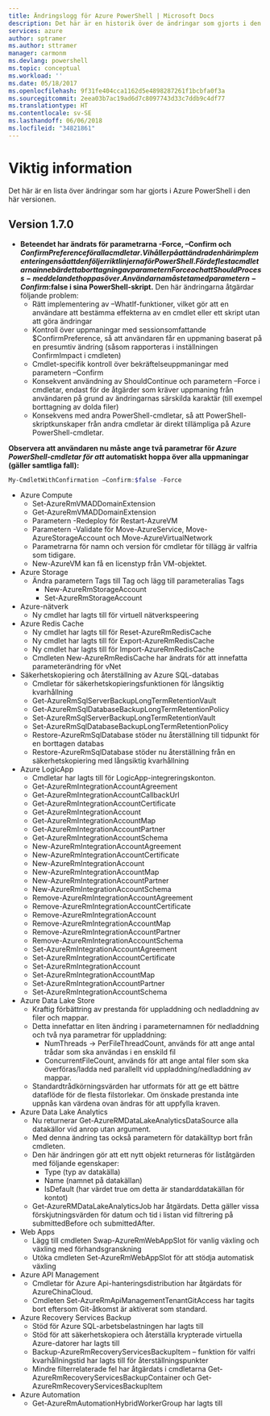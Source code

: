 ```yaml
---
title: Ändringslogg för Azure PowerShell | Microsoft Docs
description: Det här är en historik över de ändringar som gjorts i den senaste versionen av Azure PowerShell.
services: azure
author: sptramer
ms.author: sttramer
manager: carmonm
ms.devlang: powershell
ms.topic: conceptual
ms.workload: ''
ms.date: 05/18/2017
ms.openlocfilehash: 9f31fe404cca1162d5e4898287261f1bcbfa0f3a
ms.sourcegitcommit: 2eea03b7ac19ad6d7c8097743d33c7ddb9c4df77
ms.translationtype: HT
ms.contentlocale: sv-SE
ms.lasthandoff: 06/06/2018
ms.locfileid: "34821861"
---
```

# <a name="release-notes"></a>Viktig information

Det här är en lista över ändringar som har gjorts i Azure PowerShell i den här versionen.

## <a name="version-170"></a>Version 1.7.0

* **Beteendet har ändrats för parametrarna -Force, –Confirm och $ConfirmPreference för alla cmdletar. Vi håller på att ändra den här implementeringen så att den följer riktlinjerna för PowerShell. För de flesta cmdletarna innebär detta borttagning av parametern Force och att ShouldProcess-meddelandet hoppas över. Användarna måste ta med parametern -Confirm:$false i sina PowerShell-skript.** Den här ändringarna åtgärdar följande problem:
  - Rätt implementering av –WhatIf-funktioner, vilket gör att en användare att bestämma effekterna av en cmdlet eller ett skript utan att göra ändringar
  - Kontroll över uppmaningar med sessionsomfattande $ConfirmPreference, så att användaren får en uppmaning baserat på en presumtiv ändring (såsom rapporteras i inställningen ConfirmImpact i cmdleten)
  - Cmdlet-specifik kontroll över bekräftelseuppmaningar med parametern –Confirm
  - Konsekvent användning av ShouldContinue och parametern –Force i cmdletar, endast för de åtgärder som kräver uppmaning från användaren på grund av ändringarnas särskilda karaktär (till exempel borttagning av dolda filer)
  - Konsekvens med andra PowerShell-cmdletar, så att PowerShell-skriptkunskaper från andra cmdletar är direkt tillämpliga på Azure PowerShell-cmdletar.

**Observera att användaren nu måste ange två parametrar för *Azure PowerShell-cmdletar för att* automatiskt hoppa över alla uppmaningar (gäller samtliga fall):**
```powershell
My-CmdletWithConfirmation –Confirm:$false -Force
```
* Azure Compute
  - Set-AzureRmVMADDomainExtension
  - Get-AzureRmVMADDomainExtension
  - Parametern -Redeploy för Restart-AzureVM
  - Parametern -Validate för Move-AzureService, Move-AzureStorageAccount och Move-AzureVirtualNetwork
  - Parametrarna för namn och version för cmdletar för tillägg är valfria som tidigare.
  - New-AzureVM kan få en licenstyp från VM-objektet.
* Azure Storage
  - Ändra parametern Tags till Tag och lägg till parameteralias Tags
    + New-AzureRmStorageAccount
    + Set-AzureRmStorageAccount
* Azure-nätverk
  - Ny cmdlet har lagts till för virtuell nätverkspeering
* Azure Redis Cache
  - Ny cmdlet har lagts till för Reset-AzureRmRedisCache
  - Ny cmdlet har lagts till för Export-AzureRmRedisCache
  - Ny cmdlet har lagts till för Import-AzureRmRedisCache
  - Cmdleten New-AzureRmRedisCache har ändrats för att innefatta parameterändring för vNet
* Säkerhetskopiering och återställning av Azure SQL-databas
  - Cmdletar för säkerhetskopieringsfunktionen för långsiktig kvarhållning
  - Get-AzureRmSqlServerBackupLongTermRetentionVault
  - Get-AzureRmSqlDatabaseBackupLongTermRetentionPolicy
  - Set-AzureRmSqlServerBackupLongTermRetentionVault
  - Set-AzureRmSqlDatabaseBackupLongTermRetentionPolicy
  - Restore-AzureRmSqlDatabase stöder nu återställning till tidpunkt för en borttagen databas
  - Restore-AzureRmSqlDatabase stöder nu återställning från en säkerhetskopiering med långsiktig kvarhållning
* Azure LogicApp
  - Cmdletar har lagts till för LogicApp-integreringskonton.
  - Get-AzureRmIntegrationAccountAgreement
  - Get-AzureRmIntegrationAccountCallbackUrl
  - Get-AzureRmIntegrationAccountCertificate
  - Get-AzureRmIntegrationAccount
  - Get-AzureRmIntegrationAccountMap
  - Get-AzureRmIntegrationAccountPartner
  - Get-AzureRmIntegrationAccountSchema
  - New-AzureRmIntegrationAccountAgreement
  - New-AzureRmIntegrationAccountCertificate
  - New-AzureRmIntegrationAccount
  - New-AzureRmIntegrationAccountMap
  - New-AzureRmIntegrationAccountPartner
  - New-AzureRmIntegrationAccountSchema
  - Remove-AzureRmIntegrationAccountAgreement
  - Remove-AzureRmIntegrationAccountCertificate
  - Remove-AzureRmIntegrationAccount
  - Remove-AzureRmIntegrationAccountMap
  - Remove-AzureRmIntegrationAccountPartner
  - Remove-AzureRmIntegrationAccountSchema
  - Set-AzureRmIntegrationAccountAgreement
  - Set-AzureRmIntegrationAccountCertificate
  - Set-AzureRmIntegrationAccount
  - Set-AzureRmIntegrationAccountMap
  - Set-AzureRmIntegrationAccountPartner
  - Set-AzureRmIntegrationAccountSchema
* Azure Data Lake Store
  - Kraftig förbättring av prestanda för uppladdning och nedladdning av filer och mappar.
  - Detta innefattar en liten ändring i parameternamnen för nedladdning och två nya parametrar för uppladdning:
    + NumThreads -> PerFileThreadCount, används för att ange antal trådar som ska användas i en enskild fil
    + ConcurrentFileCount, används för att ange antal filer som ska överföras/ladda ned parallellt vid uppladdning/nedladdning av mappar.
  - Standardtrådkörningsvärden har utformats för att ge ett bättre dataflöde för de flesta filstorlekar. Om önskade prestanda inte uppnås kan värdena ovan ändras för att uppfylla kraven.
* Azure Data Lake Analytics
  - Nu returnerar Get-AzureRMDataLakeAnalyticsDataSource alla datakällor vid anrop utan argument.
  - Med denna ändring tas också parametern för datakälltyp bort från cmdleten.
  - Den här ändringen gör att ett nytt objekt returneras för liståtgärden med följande egenskaper:
    + Type (typ av datakälla)
    + Name (namnet på datakällan)
    + IsDefault (har värdet true om detta är standarddatakällan för kontot)
  - Get-AzureRMDataLakeAnalyticsJob har åtgärdats. Detta gäller vissa förskjutningsvärden för datum och tid i listan vid filtrering på submittedBefore och submittedAfter.
* Web Apps
  - Lägg till cmdleten Swap-AzureRmWebAppSlot för vanlig växling och växling med förhandsgranskning
  - Utöka cmdleten Set-AzureRmWebAppSlot för att stödja automatisk växling
* Azure API Management
  - Cmdletar för Azure Api-hanteringsdistribution har åtgärdats för AzureChinaCloud.
  - Cmdleten Set-AzureRmApiManagementTenantGitAccess har tagits bort eftersom Git-åtkomst är aktiverat som standard.
* Azure Recovery Services Backup
  - Stöd för Azure SQL-arbetsbelastningen har lagts till
  - Stöd för att säkerhetskopiera och återställa krypterade virtuella Azure-datorer har lagts till
  - Backup-AzureRmRecoveryServicesBackupItem – funktion för valfri kvarhållningstid har lagts till för återställningspunkter
  - Mindre filterrelaterade fel har åtgärdats i cmdletarna Get-AzureRmRecoveryServicesBackupContainer och Get-AzureRmRecoveryServicesBackupItem
* Azure Automation
  - Get-AzureRmAutomationHybridWorkerGroup har lagts till
